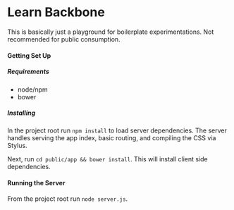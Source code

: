 Learn Backbone
===================

This is basically just a playground for boilerplate experimentations. Not recommended for public consumption.

#### Getting Set Up

##### Requirements

* node/npm
* bower

##### Installing

In the project root run `npm install` to load server dependencies. The server handles serving the app index, basic routing, and compiling the CSS via Stylus.

Next, run `cd public/app && bower install`. This will install client side dependencies.

#### Running the Server

From the project root run `node server.js`.
